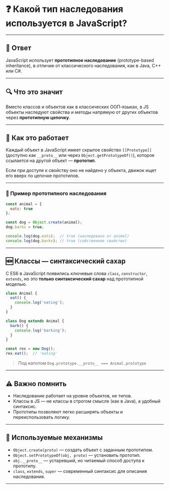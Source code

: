 # ❓ Какой тип наследования используется в JavaScript?

---

## 📌 Ответ

JavaScript использует **прототипное наследование** (prototype-based inheritance), в отличие от классического наследования, как в Java, C++ или C#.

---

## 🔍 Что это значит

Вместо классов и объектов как в классических ООП-языках, в JS объекты наследуют свойства и методы напрямую от других объектов через **прототипную цепочку**.

---

## 🧬 Как это работает

Каждый объект в JavaScript имеет скрытое свойство `[[Prototype]]` (доступно как `__proto__` или через `Object.getPrototypeOf()`), которое ссылается на другой объект — **прототип**.

Если при доступе к свойству оно не найдено у объекта, движок ищет его вверх по цепочке прототипов.

---

### 🔧 Пример прототипного наследования

```js
const animal = {
  eats: true
};

const dog = Object.create(animal);
dog.barks = true;

console.log(dog.eats);  // true (наследовано от animal)
console.log(dog.barks); // true (собственное свойство)
```

---

## 🆕 Классы — синтаксический сахар

С ES6 в JavaScript появились ключевые слова `class`, `constructor`, `extends`, но это **только синтаксический сахар** над прототипной моделью.

```js
class Animal {
  eat() {
    console.log('eating');
  }
}

class Dog extends Animal {
  bark() {
    console.log('barking');
  }
}

const rex = new Dog();
rex.eat();  // 'eating'
```

> Под капотом `Dog.prototype.__proto__ === Animal.prototype`

---

## ⚠️ Важно помнить

* Наследование работает на уровне объектов, не типов.
* Классы в JS — не классы в строгом смысле (как в Java), а удобный синтаксис.
* Прототипы позволяют легко расширять объекты и переиспользовать логику.

---

## 📎 Используемые механизмы

* `Object.create(proto)` — создать объект с заданным прототипом.
* `Object.setPrototypeOf(obj, proto)` — установить прототип.
* `obj.__proto__` — устаревший, но читаемый способ доступа к прототипу.
* `class`, `extends`, `super` — современный синтаксис для описания наследования.

---
